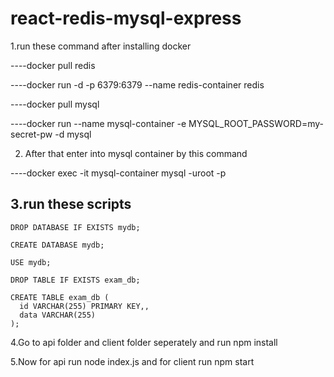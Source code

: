 # react-redis-mysql-express
1.run these command after installing docker

 ----docker pull redis
 
 ----docker run -d -p 6379:6379 --name redis-container redis
 
 ----docker pull mysql
 
 ----docker run --name mysql-container -e MYSQL_ROOT_PASSWORD=my-secret-pw -d mysql
 
2. After that enter into mysql container by this command
 
 ----docker exec -it mysql-container mysql -uroot -p
 
3.run these scripts
----
    DROP DATABASE IF EXISTS mydb;

    CREATE DATABASE mydb;

    USE mydb;

    DROP TABLE IF EXISTS exam_db;

    CREATE TABLE exam_db ( 
      id VARCHAR(255) PRIMARY KEY,, 
      data VARCHAR(255)
    );
 
 4.Go to api folder and client folder seperately and run npm install
 
 5.Now for api run node index.js and for client run npm start
 
